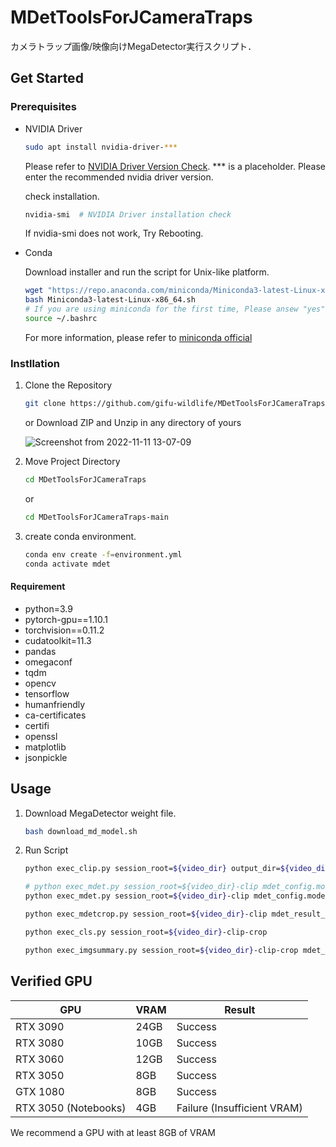 # MDetToolsForJCameraTraps

カメラトラップ画像/映像向けMegaDetector実行スクリプト．

## Get Started

### Prerequisites
* NVIDIA Driver
    ```bash
    sudo apt install nvidia-driver-***
    ```
    Please refer to [NVIDIA Driver Version Check](https://www.nvidia.com/Download/index.aspx?lang=en-us). 
    *** is a placeholder. Please enter the recommended nvidia driver version.  

    check installation.
    ```bash
    nvidia-smi  # NVIDIA Driver installation check
    ```
    If nvidia-smi does not work, Try Rebooting.


* Conda

    Download installer and run the script for Unix-like platform.  
    ```bash
    wget "https://repo.anaconda.com/miniconda/Miniconda3-latest-Linux-x86_64.sh"
    bash Miniconda3-latest-Linux-x86_64.sh
    # If you are using miniconda for the first time, Please ansew "yes" to "Do you wish the installer to initialize Miniconda3 by running conda init?" 
    source ~/.bashrc
    ```

    For more information, please refer to [miniconda official](https://docs.conda.io/en/latest/miniconda.html) 

### Instllation

1. Clone the Repository
    ```bash
    git clone https://github.com/gifu-wildlife/MDetToolsForJCameraTraps.git
    ```

    or Download ZIP and Unzip in any directory of yours

    ![Screenshot from 2022-11-11 13-07-09](https://user-images.githubusercontent.com/50891743/201261079-74254fd8-ce4f-4a0f-9085-3a5209d40f7c.png)

2. Move Project Directory
    ```bash
    cd MDetToolsForJCameraTraps
    ```

    or

    ```bash
    cd MDetToolsForJCameraTraps-main
    ```

3. create conda environment.

    ```bash
    conda env create -f=environment.yml
    conda activate mdet
    ```

#### Requirement

- python=3.9
- pytorch-gpu==1.10.1
- torchvision==0.11.2
- cudatoolkit=11.3
- pandas
- omegaconf
- tqdm
- opencv
- tensorflow
- humanfriendly
- ca-certificates
- certifi
- openssl
- matplotlib
- jsonpickle


## Usage

1. Download MegaDetector weight file.
    ```bash
    bash download_md_model.sh
    ```
2. Run Script 
    ```bash
    python exec_clip.py session_root=${video_dir} output_dir=${video_dir}-clip
    ```
    ```bash
    # python exec_mdet.py session_root=${video_dir}-clip mdet_config.model_path=./models/md_v5a.0.0.pt
    python exec_mdet.py session_root=${video_dir}-clip mdet_config.model_path=./models/md_v4.1.0.pb
    ```
    ```bash
    python exec_mdetcrop.py session_root=${video_dir}-clip mdet_result_path=${video_dir}-clip/detector_output.json
    ```
    ```bash
    python exec_cls.py session_root=${video_dir}-clip-crop
    ```
    ```bash
    python exec_imgsummary.py session_root=${video_dir}-clip-crop mdet_result_path=${video_dir}-clip/detector_output.json
    ```

## Verified GPU
| GPU | VRAM | Result |
| ---- | ---- | ----|
| RTX 3090 | 24GB | Success |
| RTX 3080 | 10GB | Success |
| RTX 3060 | 12GB | Success |
| RTX 3050 | 8GB | Success |
| GTX 1080 | 8GB | Success |
| RTX 3050 (Notebooks) | 4GB | Failure (Insufficient VRAM) |

We recommend a GPU with at least 8GB of VRAM
